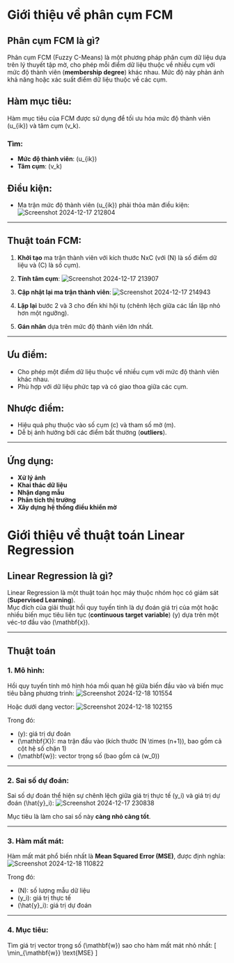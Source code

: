 # Giới thiệu về phân cụm FCM

## Phân cụm FCM là gì?
Phân cụm FCM (Fuzzy C-Means) là một phương pháp phân cụm dữ liệu dựa trên lý thuyết tập mờ, cho phép mỗi điểm dữ liệu thuộc về nhiều cụm với mức độ thành viên (**membership degree**) khác nhau. Mức độ này phản ánh khả năng hoặc xác suất điểm dữ liệu thuộc về các cụm.

## Hàm mục tiêu:
Hàm mục tiêu của FCM được sử dụng để tối ưu hóa mức độ thành viên \(u_{ik}\) và tâm cụm \(v_k\).  

### Tìm:
- **Mức độ thành viên**: \(u_{ik}\)  
- **Tâm cụm**: \(v_k\)

## Điều kiện:
- Ma trận mức độ thành viên \(u_{ik}\) phải thỏa mãn điều kiện:
  ![Screenshot 2024-12-17 212804](https://github.com/user-attachments/assets/e9b57a91-acb9-4e2b-85ae-a8f814598333)


---

## Thuật toán FCM:
1. **Khởi tạo** ma trận thành viên với kích thước NxC (với \(N\) là số điểm dữ liệu và \(C\) là số cụm).
2. **Tính tâm cụm**:
   ![Screenshot 2024-12-17 213907](https://github.com/user-attachments/assets/b9f544b1-1605-45b4-a939-d29a2c74e5a6)

3. **Cập nhật lại ma trận thành viên**:
   ![Screenshot 2024-12-17 214943](https://github.com/user-attachments/assets/65886350-8c06-4749-b0a3-1aae422ea043)

4. **Lặp lại** bước 2 và 3 cho đến khi hội tụ (chênh lệch giữa các lần lặp nhỏ hơn một ngưỡng).
5. **Gán nhãn** dựa trên mức độ thành viên lớn nhất.

---

## Ưu điểm:
- Cho phép một điểm dữ liệu thuộc về nhiều cụm với mức độ thành viên khác nhau.
- Phù hợp với dữ liệu phức tạp và có giao thoa giữa các cụm.

## Nhược điểm:
- Hiệu quả phụ thuộc vào số cụm \(c\) và tham số mờ \(m\).
- Dễ bị ảnh hưởng bởi các điểm bất thường (**outliers**).

---

## Ứng dụng:
- **Xử lý ảnh**
- **Khai thác dữ liệu**
- **Nhận dạng mẫu**
- **Phân tích thị trường**
- **Xây dựng hệ thống điều khiển mờ**


# Giới thiệu về thuật toán Linear Regression

## Linear Regression là gì?
Linear Regression là một thuật toán học máy thuộc nhóm học có giám sát (**Supervised Learning**).  
Mục đích của giải thuật hồi quy tuyến tính là dự đoán giá trị của một hoặc nhiều biến mục tiêu liên tục (**continuous target variable**) \(y\) dựa trên một véc-tơ đầu vào \(\mathbf{x}\).

---

## Thuật toán

### **1. Mô hình:**  
Hồi quy tuyến tính mô hình hóa mối quan hệ giữa biến đầu vào và biến mục tiêu bằng phương trình:
![Screenshot 2024-12-18 101554](https://github.com/user-attachments/assets/d6b6fdfc-940a-438a-b9c2-e3b6c8cdbc02)

Hoặc dưới dạng vector:
![Screenshot 2024-12-18 102155](https://github.com/user-attachments/assets/53fa350c-f7cb-4f7b-a4f0-9c1011c40999)
 
Trong đó:
- \(y\): giá trị dự đoán
- \(\mathbf{X}\): ma trận đầu vào (kích thước \(N \times (n+1)\), bao gồm cả cột hệ số chặn 1)
- \(\mathbf{w}\): vector trọng số (bao gồm cả \(w_0\))

---

### **2. Sai số dự đoán:**  
Sai số dự đoán thể hiện sự chênh lệch giữa giá trị thực tế \(y_i\) và giá trị dự đoán \(\hat{y}_i\):
![Screenshot 2024-12-17 230838](https://github.com/user-attachments/assets/842cf467-f71f-4acf-a9aa-a104f1f84fc9)
 
Mục tiêu là làm cho sai số này **càng nhỏ càng tốt**.

---

### **3. Hàm mất mát:**  
Hàm mất mát phổ biến nhất là **Mean Squared Error (MSE)**, được định nghĩa:
![Screenshot 2024-12-18 110822](https://github.com/user-attachments/assets/7f6561db-6756-45e3-bf33-672d59d389e2)

Trong đó:
- \(N\): số lượng mẫu dữ liệu
- \(y_i\): giá trị thực tế
- \(\hat{y}_i\): giá trị dự đoán

---

### **4. Mục tiêu:**  
Tìm giá trị vector trọng số \(\mathbf{w}\) sao cho hàm mất mát nhỏ nhất:
\[
\min_{\mathbf{w}} \text{MSE}
\]
